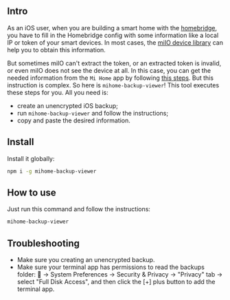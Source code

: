 ## Intro
As an iOS user, when you are building a smart home with the [homebridge](https://github.com/nfarina/homebridge), you have to fill in
the Homebridge config with some information like a local IP or token of your smart devices.
In most cases, the [miIO device library](https://github.com/aholstenson/miio) can help you to obtain this
information.

But sometimes miIO can't extract the token, or an extracted token is invalid, or even miIO does not
see the device at all. In this case, you can get the needed information from the `Mi Home` app by following
[this steps](https://github.com/jghaanstra/com.xiaomi-miio/blob/master/docs/obtain_token.md#ios-users).
But this instruction is complex. So here is `mihome-backup-viewer`! This tool executes these steps for
you. All you need is:

- create an unencrypted iOS backup;
- run `mihome-backup-viewer` and follow the instructions;
- copy and paste the desired information.

## Install

Install it globally:

```bash
npm i -g mihome-backup-viewer
```

## How to use

Just run this command and follow the instructions:

```bash
mihome-backup-viewer
```

## Troubleshooting

- Make sure you creating an unencrypted backup.
- Make sure your terminal app has permissions to read the backups folder:
 → System Preferences → Security & Privacy → "Privacy" tab → select "Full Disk Access",
and then click the [+] plus button to add the terminal app.

